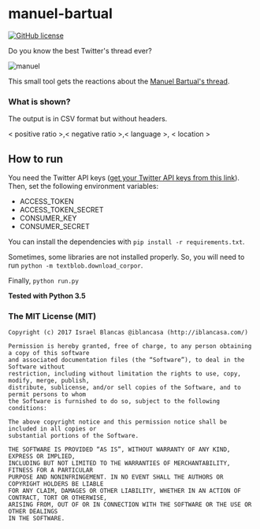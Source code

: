 # manuel-bartual

[![GitHub license](https://img.shields.io/github/license/iblancasa/manuel-bartual.svg)](https://github.com/iblancasa/manuel-bartual)

Do you know the best Twitter's thread ever?

![manuel](tweet.jpg)

This small tool gets the reactions about the [Manuel Bartual's thread](https://twitter.com/ManuelBartual/status/899719483752935426).

### What is shown?

The output is in CSV format but without headers.

< positive ratio >,< negative ratio >,< language >, < location >


## How to run
You need the Twitter API keys ([get your Twitter API keys from this link](https://apps.twitter.com/)). Then, set the following environment variables:
* ACCESS_TOKEN
* ACCESS_TOKEN_SECRET
* CONSUMER_KEY
* CONSUMER_SECRET

You can install the dependencies with ``pip install -r requirements.txt``.

Sometimes, some libraries are not installed properly. So, you will need to run
``python -m textblob.download_corpor``.

Finally, ``python run.py``

**Tested with Python 3.5**

### The MIT License (MIT)
    Copyright (c) 2017 Israel Blancas @iblancasa (http://iblancasa.com/)

    Permission is hereby granted, free of charge, to any person obtaining a copy of this software
    and associated documentation files (the “Software”), to deal in the Software without
    restriction, including without limitation the rights to use, copy, modify, merge, publish,
    distribute, sublicense, and/or sell copies of the Software, and to permit persons to whom
    the Software is furnished to do so, subject to the following conditions:

    The above copyright notice and this permission notice shall be included in all copies or
    substantial portions of the Software.

    THE SOFTWARE IS PROVIDED “AS IS”, WITHOUT WARRANTY OF ANY KIND, EXPRESS OR IMPLIED,
    INCLUDING BUT NOT LIMITED TO THE WARRANTIES OF MERCHANTABILITY, FITNESS FOR A PARTICULAR
    PURPOSE AND NONINFRINGEMENT. IN NO EVENT SHALL THE AUTHORS OR COPYRIGHT HOLDERS BE LIABLE
    FOR ANY CLAIM, DAMAGES OR OTHER LIABILITY, WHETHER IN AN ACTION OF CONTRACT, TORT OR OTHERWISE,
    ARISING FROM, OUT OF OR IN CONNECTION WITH THE SOFTWARE OR THE USE OR OTHER DEALINGS
    IN THE SOFTWARE.
